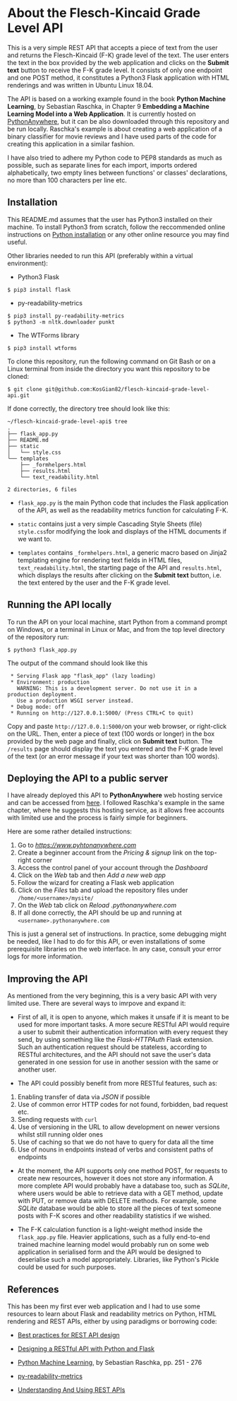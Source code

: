 # About the Flesch-Kincaid Grade Level API

This is a very simple REST API that accepts a piece of text from the user and returns 
the Flesch-Kincaid (F-K) grade level of the text. The user enters the text in the box 
provided by the web application and clicks on the **Submit text** button to receive the 
F-K grade level. It consists of only one endpoint and one POST method, it constitutes 
a Python3 Flask application with HTML renderings and was written in Ubuntu Linux 18.04.

The API is based on a working example found in the book **Python Machine Learning**, 
by Sebastian Raschka, in Chapter 9 **Embedding a Machine Learning Model into a Web Application**. 
It is currently hosted on [PythonAnywhere](http://kosgian82.pythonanywhere.com), 
but it can be also downloaded through this repository and be run locally. Raschka's example 
is about creating a web application of a binary classifier for movie reviews and I have used 
parts of the code for creating this application in a similar fashion.

I have also tried to adhere my Python code to PEP8 standards as much as possible, such as 
separate lines for each import, imports ordered alphabetically, two empty lines between 
functions' or classes' declarations, no more than 100 characters per line etc.


## Installation

This README.md assumes that the user has Python3 installed on their machine. To install 
Python3 from scratch, follow the reccommended online instructions on 
[Python installation](https://realpython.com/installing-python/) 
or any other online resource you may find useful.

Other libraries needed to run this API (preferably within a virtual environment):

* Python3 Flask

```
$ pip3 install flask
```
* py-readability-metrics

```
$ pip3 install py-readability-metrics
$ python3 -m nltk.downloader punkt
```
* The WTForms library

```
$ pip3 install wtforms
```

To clone this repository, run the following command on Git Bash or on a Linux terminal from 
inside the directory you want this repository to be cloned:

```
$ git clone git@github.com:KosGian82/flesch-kincaid-grade-level-api.git
```

If done correctly, the directory tree should look like this:

```
~/flesch-kincaid-grade-level-api$ tree
.
├── flask_app.py
├── README.md
├── static
│   └── style.css
└── templates
    ├── _formhelpers.html
    ├── results.html
    └── text_readability.html

2 directories, 6 files
```
* `flask_app.py` is the main Python code that includes the Flask application of the API, 
as well as the readability metrics function for calculating F-K. 

* `static` contains just a very simple Cascading Style Sheets (file) `style.css`for modifying 
the look and displays of the HTML documents if we want to. 

* `templates` contains `_formhelpers.html`, a generic macro based on Jinja2 templating engine 
for rendering text fields in HTML files, `text_readability.html`, the starting page of the 
API and `results.html`, which displays the results after clicking on the **Submit text** button, 
i.e. the text entered by the user and the F-K grade level.


## Running the API locally

To run the API on your local machine, start Python from a command prompt on Windows, 
or a terminal in Linux or Mac, and from the top level directory of the repository run:

```
$ python3 flask_app.py
```

The output of the command should look like this

```
 * Serving Flask app "flask_app" (lazy loading)
 * Environment: production
   WARNING: This is a development server. Do not use it in a production deployment.
   Use a production WSGI server instead.
 * Debug mode: off
 * Running on http://127.0.0.1:5000/ (Press CTRL+C to quit)
```

Copy and paste `http://127.0.0.1:5000/`on your web browser, or right-click on the URL. 
Then, enter a piece of text (100 words or longer) in the box provided by the web page and 
finally, click on **Submit text** button. The `/results` page should display the text you 
entered and the F-K grade level of the text (or an error message if your text was shorter 
than 100 words).


## Deploying the API to a public server

I have already deployed this API to **PythonAnywhere** web hosting service and can be 
accessed from [here](http://kosgian82.pythonanywhere.com). I followed Raschka's example 
in the same chapter, where he suggests this hosting service, as it allows free accounts 
with limited use and the process is fairly simple for beginners.

Here are some rather detailed instructions:

1. Go to *https://www.pyhtonanywhere.com*
2. Create a beginner account from the *Pricing & signup* link on the top-right corner
3. Access the control panel of your account through the *Dashboard* 
4. Click on the  *Web* tab and then *Add a new web app*
5. Follow the wizard for creating a Flask web application
6. Click on the *Files* tab and upload the repository files under `/home/<username>/mysite/`
7. On the *Web* tab click on *Reload <username>.pythonanywhere.com*
8. If all done correctly, the API should be up and running at `<username>.pythonanywhere.com`

This is just a general set of instructions. In practice, some debugging might be needed, like 
I had to do for this API, or even installations of some prerequisite libraries on the web interface. 
In any case, consult your error logs for more information.

## Improving the API

As mentioned from the very beginning, this is a very basic API with very limited use. 
There are several ways to imrpove and expand it:

* First of all, it is open to anyone, which makes it unsafe if it is meant to be used 
for more important tasks. A more secure RESTful API would require a user to submit 
their authentication information with every request they send, by using something like 
the *Flask-HTTPAuth* Flask extension. Such an authentication request should be stateless, 
according to RESTful architectures, and the API should  not save the user's data generated 
in one session for use in another session with the same or another user.

* The API could possibly benefit from more RESTful features, such as: 
1. Enabling transfer of data via *JSON* if possible
2. Use of common error HTTP codes for not found, forbidden, bad request etc.
3. Sending requests with `curl`
4. Use of versioning in the URL to allow development on newer versions whilst still running older ones
5. Use of caching so that we do not have to query for data all the time
6. Use of nouns in endpoints instead of verbs and consistent paths of endpoints

* At the moment, the API supports only one method POST, for requests to create new resources, 
however it does not store any information. A more complete API would probably have a 
database too, such as *SQLite*, where users would be able to retrieve data with a GET 
method, update with PUT, or remove data with DELETE methods. For example, some *SQLite* 
database would be able to store all the pieces of text someone posts with F-K scores and 
other readability statistics if we wished.

* The F-K calculation function is a light-weight method inside the `flask_app.py` file. 
Heavier applications, such as a fully end-to-end trained machine learning model would 
probably run on some web application in serialised form and the API would be designed 
to deserialise such a model appropriately. Libraries, like Python's Pickle could be 
used for such purposes.

## References

This has been my first ever web application and I had to use some resources to learn 
about Flask and readability metrics on Python, HTML rendering and REST APIs, 
either by using paradigms or borrowing code:

* [Best practices for REST API design](https://stackoverflow.blog/2020/03/02/best-practices-for-rest-api-design/)

* [Designing a RESTful API with Python and Flask](https://blog.miguelgrinberg.com/post/designing-a-restful-api-with-python-and-flask)

* [Python Machine Learning](https://www.goodreads.com/book/show/25545994-python-machine-learning), 
by Sebastian Raschka, pp. 251 - 276

* [py-readability-metrics](https://py-readability-metrics.readthedocs.io/en/latest/)

* [Understanding And Using REST APIs](https://www.smashingmagazine.com/2018/01/understanding-using-rest-api/)
